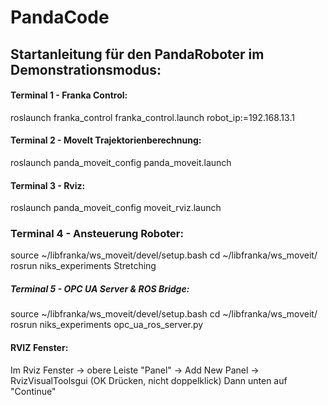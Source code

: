 # PandaCode

## Startanleitung für den PandaRoboter im Demonstrationsmodus:

#### Terminal 1 - Franka Control:
roslaunch franka_control franka_control.launch robot_ip:=192.168.13.1

#### Terminal 2 - MoveIt Trajektorienberechnung:
roslaunch panda_moveit_config panda_moveit.launch

#### Terminal 3 - Rviz:
roslaunch panda_moveit_config moveit_rviz.launch

### Terminal 4 - Ansteuerung Roboter:
source ~/libfranka/ws_moveit/devel/setup.bash
cd ~/libfranka/ws_moveit/
rosrun niks_experiments Stretching

##### Terminal 5 - OPC UA Server & ROS Bridge:
source ~/libfranka/ws_moveit/devel/setup.bash
cd ~/libfranka/ws_moveit/
rosrun niks_experiments opc_ua_ros_server.py

#### RVIZ Fenster:
Im Rviz Fenster -> obere Leiste "Panel" -> Add New Panel -> RvizVisualToolsgui (OK Drücken, nicht doppelklick)
Dann unten auf "Continue"




